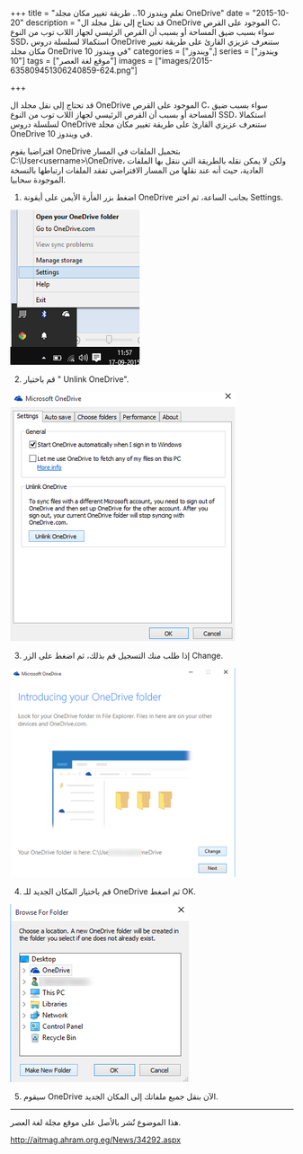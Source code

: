 +++
title = "تعلم ويندوز 10.. طريقة تغيير مكان مجلد OneDrive"
date = "2015-10-20"
description = "قد تحتاج إلى نقل مجلد ال OneDrive الموجود على القرص C، سواء بسبب ضيق المساحة أو بسبب أن القرص الرئيسي لجهاز اللاب توب من النوع SSD، استكمالا لسلسلة دروس OneDrive ستنعرف عزيزي القارئ على طريقة تغيير مكان مجلد OneDrive في ويندوز 10"
categories = ["ويندوز",]
series = ["ويندوز 10"]
tags = ["موقع لغة العصر"]
images = ["images/2015-635809451306240859-624.png"]

+++

قد تحتاج إلى نقل مجلد ال OneDrive الموجود على القرص C، سواء بسبب ضيق المساحة أو بسبب أن القرص الرئيسي لجهاز اللاب توب من النوع SSD، استكمالا لسلسلة دروس OneDrive ستنعرف عزيزي القارئ على طريقة تغيير مكان مجلد OneDrive في ويندوز 10.

 افتراضيا يقوم OneDrive بتحميل الملفات في المسار C:\User\<username>\OneDrive، ولكن لا يمكن نقله بالطريقة التي ننقل بها الملفات العادية، حيث أنه عند نقلها من المسار الافتراضي تفقد الملفات ارتباطها بالنسخة الموجودة سحابيا.

1. اضغط بزر الفأرة الأيمن على أيقونة OneDrive بجانب الساعة، ثم اختر Settings.

![1](images/2015-635809451145460638-546.png)

2. قم باختيار " Unlink OneDrive".

![2](images/2015-635809451227960110-796.png)

3. إذا طلب منك التسجيل قم بذلك، ثم اضغط على الزر Change.

![3](images/2015-635809451306240859-624.png)

4. قم باختيار المكان الجديد للـ OneDrive ثم اضغط OK.

![4](images/2015-635809451379365391-936.png)

5. سيقوم OneDrive الآن بنقل جميع ملفاتك إلى المكان الجديد.

---
هذا الموضوع نٌشر باﻷصل على موقع مجلة لغة العصر.

http://aitmag.ahram.org.eg/News/34292.aspx